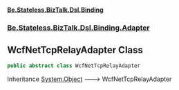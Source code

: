 #### [Be.Stateless.BizTalk.Dsl.Binding](README.md 'README')
### [Be.Stateless.BizTalk.Dsl.Binding.Adapter](Be.Stateless.BizTalk.Dsl.Binding.Adapter.md 'Be.Stateless.BizTalk.Dsl.Binding.Adapter')

## WcfNetTcpRelayAdapter Class

```csharp
public abstract class WcfNetTcpRelayAdapter
```

Inheritance [System.Object](https://docs.microsoft.com/en-us/dotnet/api/System.Object 'System.Object') &#129106; WcfNetTcpRelayAdapter